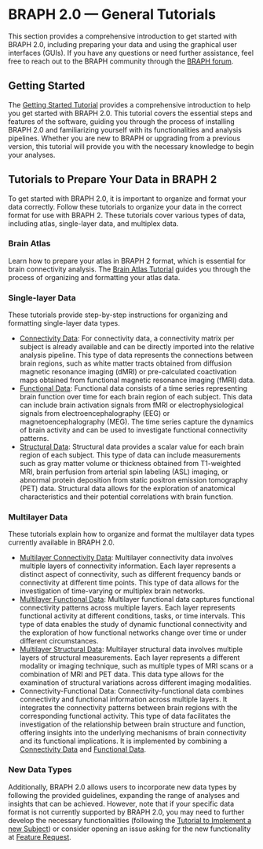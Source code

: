 # BRAPH 2.0 — General Tutorials

This section provides a comprehensive introduction to get started with BRAPH 2.0, including preparing your data and using the graphical user interfaces (GUIs). If you have any questions or need further assistance, feel free to reach out to the BRAPH community through the [BRAPH forum](http://braph.org/forums).

## Getting Started

The [Getting Started Tutorial](tut_braph2) provides a comprehensive introduction to help you get started with BRAPH 2.0. This tutorial covers the essential steps and features of the software, guiding you through the process of installing BRAPH 2.0 and familiarizing yourself with its functionalities and analysis pipelines. Whether you are new to BRAPH or upgrading from a previous version, this tutorial will provide you with the necessary knowledge to begin your analyses.

## Tutorials to Prepare Your Data in BRAPH 2

To get started with BRAPH 2.0, it is important to organize and format your data correctly. Follow these tutorials to organize your data in the correct format for use with BRAPH 2. These tutorials cover various types of data, including atlas, single-layer data, and multiplex data.

### Brain Atlas

Learn how to prepare your atlas in BRAPH 2 format, which is essential for brain connectivity analysis. The [Brain Atlas Tutorial](tut_ba) guides you through the process of organizing and formatting your atlas data.

### Single-layer Data

These tutorials provide step-by-step instructions for organizing and formatting single-layer data types. 
- [Connectivity Data](tut_gr_con): For connectivity data, a connectivity matrix per subject is already available and can be directly imported into the relative analysis pipeline. This type of data represents the connections between brain regions, such as white matter tracts obtained from diffusion magnetic resonance imaging (dMRI) or pre-calculated coactivation maps obtained from functional magnetic resonance imaging (fMRI) data.
- [Functional Data](tut_gr_fun): Functional data consists of a time series representing brain function over time for each brain region of each subject. This data can include brain activation signals from fMRI or electrophysiological signals from electroencephalography (EEG) or magnetoencephalography (MEG). The time series capture the dynamics of brain activity and can be used to investigate functional connectivity patterns.
- [Structural Data](tut_gr_st): Structural data provides a scalar value for each brain region of each subject. This type of data can include measurements such as gray matter volume or thickness obtained from T1-weighted MRI, brain perfusion from arterial spin labeling (ASL) imaging, or abnormal protein deposition from static positron emission tomography (PET) data. Structural data allows for the exploration of anatomical characteristics and their potential correlations with brain function.

### Multilayer Data

These tutorials explain how to organize and format the multilayer data types currently available in BRAPH 2.0.
- [Multilayer Connectivity Data](tut_gr_con_mp): Multilayer connectivity data involves multiple layers of connectivity information. Each layer represents a distinct aspect of connectivity, such as different frequency bands or connectivity at different time points. This type of data allows for the investigation of time-varying or multiplex brain networks.
- [Multilayer Functional Data](tut_gr_fun_mp): Multilayer functional data captures functional connectivity patterns across multiple layers. Each layer represents functional activity at different conditions, tasks, or time intervals. This type of data enables the study of dynamic functional connectivity and the exploration of how functional networks change over time or under different circumstances.
- [Multilayer Structural Data](tut_gr_st_mp): Multilayer structural data involves multiple layers of structural measurements. Each layer represents a different modality or imaging technique, such as multiple types of MRI scans or a combination of MRI and PET data. This data type allows for the examination of structural variations across different imaging modalities.
- Connectivity-Functional Data: Connectivity-functional data combines connectivity and functional information across multiple layers. It integrates the connectivity patterns between brain regions with the corresponding functional activity. This type of data facilitates the investigation of the relationship between brain structure and function, offering insights into the underlying mechanisms of brain connectivity and its functional implications. It is implemented by combining a [Connectivity Data](tut_gr_con) and [Functional Data](tut_gr_fun).

### New Data Types

Additionally, BRAPH 2.0 allows users to incorporate new data types by following the provided guidelines, expanding the range of analyses and insights that can be achieved. However, note that if your specific data format is not currently supported by BRAPH 2.0, you may need to further develop the necessary functionalities (following the [Tutorial to Implement a new Subject](../developers/dev_subject/dev_subject.pdf)) or consider opening an issue asking for the new functionality at [Feature Request](https://github.com/giovannivolpe/BRAPH-2-Matlab-beta/issues/new/choose).
